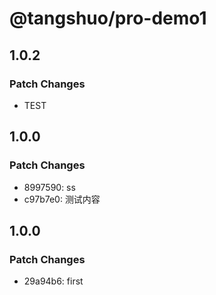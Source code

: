 # @tangshuo/pro-demo1

## 1.0.2

### Patch Changes

- TEST

## 1.0.0

### Patch Changes

- 8997590: ss
- c97b7e0: 测试内容

## 1.0.0

### Patch Changes

- 29a94b6: first

